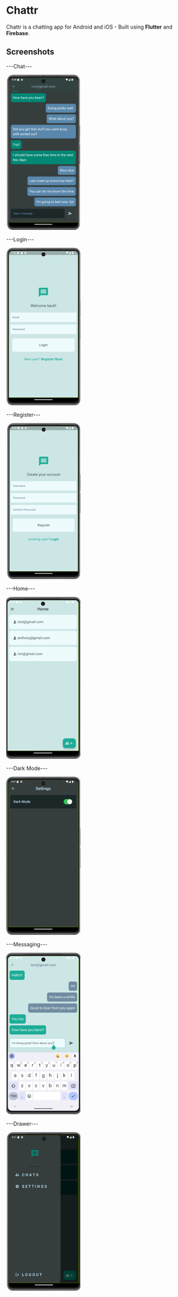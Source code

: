 # Chattr

Chattr is a chatting app for Android and iOS - Built using <b>Flutter</b> and <b>Firebase</b>.

## Screenshots


---Chat---

<img src="https://github.com/Oziach/Chatr---Flutter-Chatting-App/blob/main/screenshots/chatroom.png" width=200em>

<br>

---Login---

<img src="https://github.com/Oziach/Chatr---Flutter-Chatting-App/blob/main/screenshots/login.png" width=200em>


<br>

---Register---

<img src="https://github.com/Oziach/Chatr---Flutter-Chatting-App/blob/main/screenshots/register.png" width=200em>


<br>

---Home---

<img src="https://github.com/Oziach/Chatr---Flutter-Chatting-App/blob/main/screenshots/home.png" width=200em>

<br>

---Dark Mode---

<img src="https://github.com/Oziach/Chatr---Flutter-Chatting-App/blob/main/screenshots/darkMode.png" width=200em>

<br>

---Messaging---

<img src="https://github.com/Oziach/Chatr---Flutter-Chatting-App/blob/main/screenshots/messaging.png" width=200em>

<br>

---Drawer---

<img src="https://github.com/Oziach/Chatr---Flutter-Chatting-App/blob/main/screenshots/drawer.png" width=200em>
